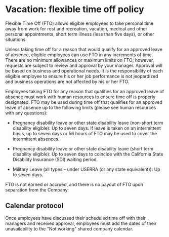 # Vacation: flexible time off policy

Flexible Time Off (FTO) allows eligible employees to take personal time away from work for rest and recreation, vacation, medical and other personal appointments, short term illness (less than five days), or other situations.
	
Unless taking time off for a reason that would qualify for an approved leave of absence, eligible employees can use FTO in any increments of time. There are no minimum allowances or maximum limits on FTO; however, requests are subject to review and approval by your manager. Approval will be based on business and operational needs. It is the responsibility of each eligible employee to ensure his or her job performance is not jeopardized and business operations are not affected by his or her FTO.

Employees taking FTO for any reason that qualifies for an approved leave of absence must work with human resources to ensure time off is properly designated. FTO may be used during time off that qualifies for an approved leave of absence up to the following limits (please see human resources with any questions):

- Pregnancy disability leave or other state disability leave (non-short term disability eligible): Up to seven days. If leave is taken on an intermittent basis, up to seven days or 56 hours of FTO may be used to cover the intermittent absences.

- Pregnancy disability leave or other state disability leave (short term disability eligible): Up to seven days to coincide with the California State Disability Insurance (SDI) waiting period.

- Military Leave (all types – under USERRA (or any state equivalent)): Up to seven days.

FTO is not earned or accrued, and there is no payout of FTO upon separation from the Company.


## Calendar protocol
Once employees have discussed their scheduled time off with their managers and received approval, employees must add the dates of their unavailability to the "Not working" shared company calendar. 
